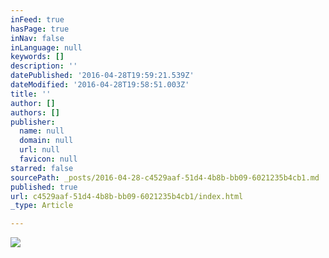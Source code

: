 ```yaml
---
inFeed: true
hasPage: true
inNav: false
inLanguage: null
keywords: []
description: ''
datePublished: '2016-04-28T19:59:21.539Z'
dateModified: '2016-04-28T19:58:51.003Z'
title: ''
author: []
authors: []
publisher:
  name: null
  domain: null
  url: null
  favicon: null
starred: false
sourcePath: _posts/2016-04-28-c4529aaf-51d4-4b8b-bb09-6021235b4cb1.md
published: true
url: c4529aaf-51d4-4b8b-bb09-6021235b4cb1/index.html
_type: Article

---
```

![](https://the-grid-user-content.s3-us-west-2.amazonaws.com/5f49f092-925c-44c9-aaa4-0eff902aef78.jpg)